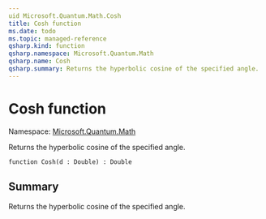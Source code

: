 ```yaml
---
uid Microsoft.Quantum.Math.Cosh
title: Cosh function
ms.date: todo
ms.topic: managed-reference
qsharp.kind: function
qsharp.namespace: Microsoft.Quantum.Math
qsharp.name: Cosh
qsharp.summary: Returns the hyperbolic cosine of the specified angle.
---
```


# Cosh function

Namespace: [Microsoft.Quantum.Math](xref:Microsoft.Quantum.Math)

Returns the hyperbolic cosine of the specified angle.
```qsharp
function Cosh(d : Double) : Double
```

## Summary
Returns the hyperbolic cosine of the specified angle.
